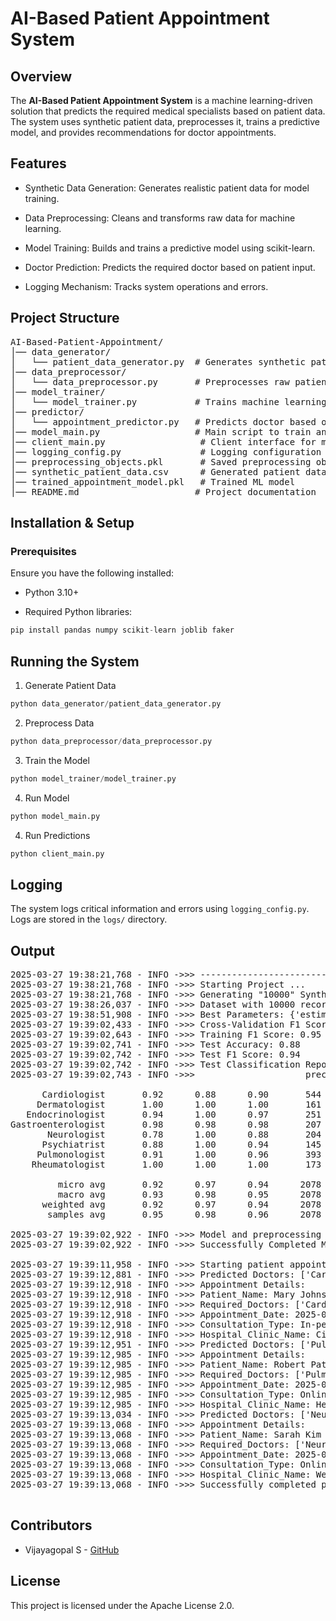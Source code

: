 # AI-Based Patient Appointment System

## Overview

The **AI-Based Patient Appointment System** is a machine learning-driven solution that predicts the required medical specialists based on patient data. The system uses synthetic patient data, preprocesses it, trains a predictive model, and provides recommendations for doctor appointments. 

## Features

- Synthetic Data Generation: Generates realistic patient data for model training.

- Data Preprocessing: Cleans and transforms raw data for machine learning.

- Model Training: Builds and trains a predictive model using scikit-learn.

- Doctor Prediction: Predicts the required doctor based on patient input.

- Logging Mechanism: Tracks system operations and errors.

## Project Structure

<pre>
AI-Based-Patient-Appointment/
│── data_generator/
│   └── patient_data_generator.py  # Generates synthetic patient data
│── data_preprocessor/
│   └── data_preprocessor.py       # Preprocesses raw patient data
│── model_trainer/
│   └── model_trainer.py           # Trains machine learning model
│── predictor/
│   └── appointment_predictor.py   # Predicts doctor based on patient input
│── model_main.py                  # Main script to train and save model
│── client_main.py                  # Client interface for making predictions
│── logging_config.py               # Logging configuration for system events
│── preprocessing_objects.pkl       # Saved preprocessing objects (scaler, encoders, etc.)
│── synthetic_patient_data.csv      # Generated patient dataset
│── trained_appointment_model.pkl   # Trained ML model
│── README.md                      # Project documentation
</pre>

## Installation & Setup

### Prerequisites

Ensure you have the following installed:

- Python 3.10+

- Required Python libraries:

```python
pip install pandas numpy scikit-learn joblib faker
```
## Running the System

1. Generate Patient Data

```python
python data_generator/patient_data_generator.py
```

2. Preprocess Data

```python
python data_preprocessor/data_preprocessor.py
```

3. Train the Model

```python
python model_trainer/model_trainer.py
```

4. Run Model

```python
python model_main.py
```

4. Run Predictions

```python
python client_main.py
```

## Logging
The system logs critical information and errors using `logging_config.py`. Logs are stored in the `logs/` directory.

## Output

<pre>
2025-03-27 19:38:21,768 - INFO ->>> --------------------------------------------------------------------------------
2025-03-27 19:38:21,768 - INFO ->>> Starting Project ...
2025-03-27 19:38:21,768 - INFO ->>> Generating "10000" Synthetic Patient Data ...
2025-03-27 19:38:26,037 - INFO ->>> Dataset with 10000 records generated and saved to synthetic_patient_data.csv!
2025-03-27 19:38:51,908 - INFO ->>> Best Parameters: {'estimator__max_depth': 7, 'estimator__min_samples_leaf': 7, 'estimator__min_samples_split': 10, 'estimator__n_estimators': 100}
2025-03-27 19:39:02,433 - INFO ->>> Cross-Validation F1 Score: 0.95 (�0.01)
2025-03-27 19:39:02,643 - INFO ->>> Training F1 Score: 0.95
2025-03-27 19:39:02,741 - INFO ->>> Test Accuracy: 0.88
2025-03-27 19:39:02,742 - INFO ->>> Test F1 Score: 0.94
2025-03-27 19:39:02,742 - INFO ->>> Test Classification Report:
2025-03-27 19:39:02,743 - INFO ->>>                     precision    recall  f1-score   support

      Cardiologist       0.92      0.88      0.90       544
     Dermatologist       1.00      1.00      1.00       161
   Endocrinologist       0.94      1.00      0.97       251
Gastroenterologist       0.98      0.98      0.98       207
       Neurologist       0.78      1.00      0.88       204
      Psychiatrist       0.88      1.00      0.94       145
     Pulmonologist       0.91      1.00      0.96       393
    Rheumatologist       1.00      1.00      1.00       173

         micro avg       0.92      0.97      0.94      2078
         macro avg       0.93      0.98      0.95      2078
      weighted avg       0.92      0.97      0.94      2078
       samples avg       0.95      0.98      0.96      2078

2025-03-27 19:39:02,922 - INFO ->>> Model and preprocessing objects saved!
2025-03-27 19:39:02,922 - INFO ->>> Successfully Completed Model Training and Testing...

2025-03-27 19:39:11,958 - INFO ->>> Starting patient appointment demo...
2025-03-27 19:39:12,881 - INFO ->>> Predicted Doctors: ['Cardiologist']
2025-03-27 19:39:12,918 - INFO ->>> Appointment Details:
2025-03-27 19:39:12,918 - INFO ->>> Patient_Name: Mary Johnson
2025-03-27 19:39:12,918 - INFO ->>> Required_Doctors: ['Cardiologist']
2025-03-27 19:39:12,918 - INFO ->>> Appointment_Date: 2025-03-27
2025-03-27 19:39:12,918 - INFO ->>> Consultation_Type: In-person
2025-03-27 19:39:12,918 - INFO ->>> Hospital_Clinic_Name: City Hospital
2025-03-27 19:39:12,951 - INFO ->>> Predicted Doctors: ['Pulmonologist']
2025-03-27 19:39:12,985 - INFO ->>> Appointment Details:
2025-03-27 19:39:12,985 - INFO ->>> Patient_Name: Robert Patel
2025-03-27 19:39:12,985 - INFO ->>> Required_Doctors: ['Pulmonologist']
2025-03-27 19:39:12,985 - INFO ->>> Appointment_Date: 2025-03-27
2025-03-27 19:39:12,985 - INFO ->>> Consultation_Type: Online
2025-03-27 19:39:12,985 - INFO ->>> Hospital_Clinic_Name: Health Clinic
2025-03-27 19:39:13,034 - INFO ->>> Predicted Doctors: ['Neurologist']
2025-03-27 19:39:13,068 - INFO ->>> Appointment Details:
2025-03-27 19:39:13,068 - INFO ->>> Patient_Name: Sarah Kim
2025-03-27 19:39:13,068 - INFO ->>> Required_Doctors: ['Neurologist']
2025-03-27 19:39:13,068 - INFO ->>> Appointment_Date: 2025-03-27
2025-03-27 19:39:13,068 - INFO ->>> Consultation_Type: Online
2025-03-27 19:39:13,068 - INFO ->>> Hospital_Clinic_Name: Wellness Center
2025-03-27 19:39:13,068 - INFO ->>> Successfully completed patient appointment demo ...

</pre>


## Contributors

- Vijayagopal S - [GitHub](https://github.com/vijayagopalsb)

## License

This project is licensed under the Apache License 2.0.
